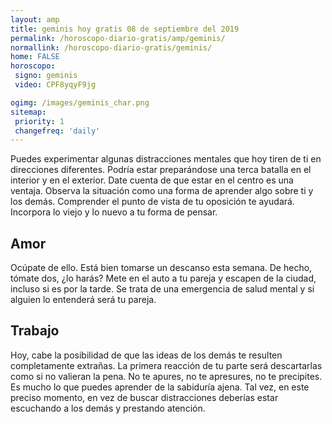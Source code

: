 ```yaml
---
layout: amp
title: geminis hoy gratis 08 de septiembre del 2019 
permalink: /horoscopo-diario-gratis/amp/geminis/
normallink: /horoscopo-diario-gratis/geminis/
home: FALSE
horoscopo:
 signo: geminis
 video: CPF8yqyF9jg

ogimg: /images/geminis_char.png
sitemap:
 priority: 1
 changefreq: 'daily'
---
```



Puedes experimentar algunas distracciones mentales que hoy tiren de ti en direcciones diferentes. Podría estar preparándose una terca batalla en el interior y en el exterior. Date cuenta de que estar en el centro es una ventaja. Observa la situación como una forma de aprender algo sobre ti y los demás. Comprender el punto de vista de tu oposición te ayudará. Incorpora lo viejo y lo nuevo a tu forma de pensar.

## Amor

Ocúpate de ello. Está bien tomarse un descanso esta semana. De hecho, tómate dos, ¿lo harás? Mete en el auto a tu pareja y escapen de la ciudad, incluso si es por la tarde. Se trata de una emergencia de salud mental y si alguien lo entenderá será tu pareja.

## Trabajo

Hoy, cabe la posibilidad de que las ideas de los demás te resulten completamente extrañas. La primera reacción de tu parte será descartarlas como si no valieran la pena. No te apures, no te apresures, no te precipites. Es mucho lo que puedes aprender de la sabiduría ajena. Tal vez, en este preciso momento, en vez de buscar distracciones deberías estar escuchando a los demás y prestando atención.